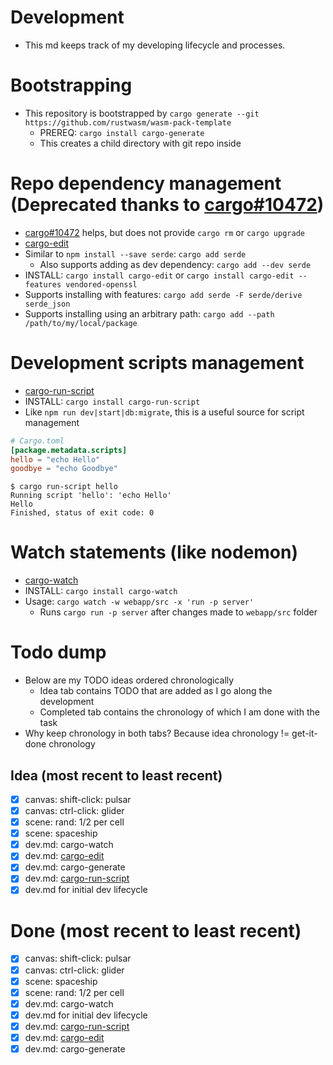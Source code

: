 # Development

- This md keeps track of my developing lifecycle and processes.

# Bootstrapping

- This repository is bootstrapped by `cargo generate --git https://github.com/rustwasm/wasm-pack-template`
  - PREREQ: `cargo install cargo-generate`
  - This creates a child directory with git repo inside

# Repo dependency management (Deprecated thanks to [cargo#10472](https://github.com/rust-lang/cargo/pull/10472))

- [cargo#10472](https://github.com/rust-lang/cargo/pull/10472) helps, but does
not provide `cargo rm` or `cargo upgrade`
- [cargo-edit](https://github.com/killercup/cargo-edit)
- Similar to `npm install --save serde`: `cargo add serde`
  - Also supports adding as dev dependency: `cargo add --dev serde`
- INSTALL: `cargo install cargo-edit` or `cargo install cargo-edit --features vendored-openssl`
- Supports installing with features: `cargo add serde -F serde/derive serde_json`
- Supports installing using an arbitrary path: `cargo add --path /path/to/my/local/package`

# Development scripts management

- [cargo-run-script](https://github.com/JoshMcguigan/cargo-run-script)
- INSTALL: `cargo install cargo-run-script`
- Like `npm run dev|start|db:migrate`, this is a useful source for script management

```toml
# Cargo.toml
[package.metadata.scripts]
hello = "echo Hello"
goodbye = "echo Goodbye"
```

```console
$ cargo run-script hello
Running script 'hello': 'echo Hello'
Hello
Finished, status of exit code: 0
```

# Watch statements (like nodemon)

- [cargo-watch](https://crates.io/crates/cargo-watch)
- INSTALL: `cargo install cargo-watch`
- Usage: `cargo watch -w webapp/src -x 'run -p server'`
  - Runs `cargo run -p server` after changes made to `webapp/src` folder

# Todo dump

- Below are my TODO ideas ordered chronologically
  - Idea tab contains TODO that are added as I go along the development
  - Completed tab contains the chronology of which I am done with the task
- Why keep chronology in both tabs? Because idea chronology != get-it-done chronology

## Idea (most recent to least recent)

- [x] canvas: shift-click: pulsar
- [x] canvas: ctrl-click: glider
- [x] scene: rand: 1/2 per cell
- [x] scene: spaceship
- [x] dev.md: cargo-watch
- [x] dev.md: [cargo-edit](https://github.com/killercup/cargo-edit)
- [x] dev.md: cargo-generate
- [x] dev.md: [cargo-run-script](https://github.com/JoshMcguigan/cargo-run-script)
- [x] dev.md for initial dev lifecycle

# Done (most recent to least recent)

- [x] canvas: shift-click: pulsar
- [x] canvas: ctrl-click: glider
- [x] scene: spaceship
- [x] scene: rand: 1/2 per cell
- [x] dev.md: cargo-watch
- [x] dev.md for initial dev lifecycle
- [x] dev.md: [cargo-run-script](https://github.com/JoshMcguigan/cargo-run-script)
- [x] dev.md: [cargo-edit](https://github.com/killercup/cargo-edit)
- [x] dev.md: cargo-generate
